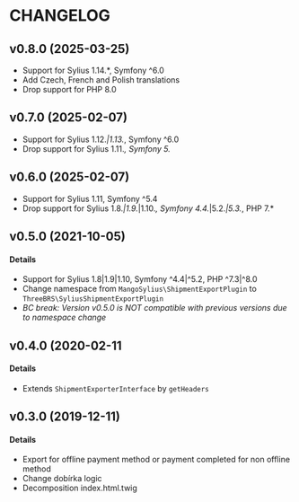 # CHANGELOG

## v0.8.0 (2025-03-25)

- Support for Sylius 1.14.*, Symfony ^6.0
- Add Czech, French and Polish translations
- Drop support for PHP 8.0

## v0.7.0 (2025-02-07)

- Support for Sylius 1.12.*|1.13.*, Symfony ^6.0
- Drop support for Sylius 1.11.*, Symfony 5.*

## v0.6.0 (2025-02-07)

- Support for Sylius 1.11, Symfony ^5.4
- Drop support for Sylius 1.8.*|1.9.*|1.10.*, Symfony 4.4.*|5.2.*|5.3.*, PHP 7.*

## v0.5.0 (2021-10-05)

#### Details

- Support for Sylius 1.8|1.9|1.10, Symfony ^4.4|^5.2, PHP ^7.3|^8.0
- Change namespace from `MangoSylius\ShipmentExportPlugin` to `ThreeBRS\SyliusShipmentExportPlugin`
- *BC break: Version v0.5.0 is NOT compatible with previous versions due to namespace change*

## v0.4.0 (2020-02-11

#### Details

- Extends `ShipmentExporterInterface` by `getHeaders`

## v0.3.0 (2019-12-11)

#### Details

- Export for offline payment method or payment completed for non offline method
- Change dobírka logic
- Decomposition index.html.twig
